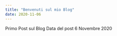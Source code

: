 ```yaml
---
title: "Benvenuti sul mio Blog"
date: 2020-11-06
---
```


Primo Post sul Blog 
Data del post 6 Novembre 2020 
